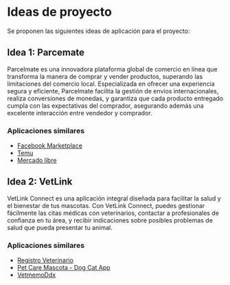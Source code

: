 # Ideas de proyecto

Se proponen las siguientes ideas de aplicación para el proyecto:

## Idea 1: Parcemate 

Parcelmate es una innovadora plataforma global de comercio en línea que transforma la manera de comprar y vender productos, superando las limitaciones del comercio local. Especializada en ofrecer una experiencia segura y eficiente, Parcelmate facilita la gestión de envíos internacionales, realiza conversiones de monedas, y garantiza que cada producto entregado cumpla con las expectativas del comprador, asegurando además una excelente interacción entre vendedor y comprador.

### Aplicaciones similares

- [Facebook Marketplace](https://web.facebook.com/marketplace/?ref=bookmark&locale=es_LA&_rdc=1&_rdr)
- [Temu](https://www.temu.com/?locale_switch_from=%2Fco%2Findex.html%3F_bg_fs%3D1%26_p_jump_id%3D10%26_x_vst_scene%3Dadg%26locale_override%3D45~es~COP%26_p_rfs%3D1%26_x_ads_channel%3Dgoogle%26_x_ads_sub_channel%3Dsearch%26_x_ads_account%3D1204871858%26_x_ads_set%3D21104778154%26_x_ads_id%3D161509618962%26_x_ads_creative_id%3D693748223408%26_x_ns_source%3Dg%26_x_ns_gclid%3DCjwKCAjw_ZC2BhAQEiwAXSgClpoPXhBKIEOkbBkKVy9wU0ma0nhIiCd-qLEflbtD5nXEhhu3ewoUpRoCKFwQAvD_BwE%26_x_ns_placement%3D%26_x_ns_match_type%3De%26_x_ns_ad_position%3D%26_x_ns_product_id%3D%26_x_ns_target%3D%26_x_ns_devicemodel%3D%26_x_ns_wbraid%3DCj4KCAjw2ou2BhBwEi4AeIpuHtCz01HTsL-pRsgOhutevnMjonC7uOuFy3rHjVU6iXm6ZvzcGUx5IaBAGgLd-w%26_x_ns_gbraid%3D0AAAAAo4mICGdGqroYftY8YA_fnZoivMRX%26_x_ns_keyword%3Dtemu%26_x_ns_targetid%3Dkwd-4583699489%26_x_ns_extensionid%3D%26gad_source%3D1%26gclid%3DCjwKCAjw_ZC2BhAQEiwAXSgClpoPXhBKIEOkbBkKVy9wU0ma0nhIiCd-qLEflbtD5nXEhhu3ewoUpRoCKFwQAvD_BwE&locale_switch_to=45~~)
- [Mercado libre](https://www.mercadolibre.com.co/)


## Idea 2: VetLink

VetLink Connect es una aplicación integral diseñada para facilitar la salud y el bienestar de tus mascotas. Con VetLink Connect, puedes gestionar fácilmente las citas médicas con veterinarios, contactar a profesionales de confianza en tu área, y recibir indicaciones sobre posibles problemas de salud que pueda presentar tu animal.

### Aplicaciones similares

- [Registro Veterinario](https://play.google.com/store/apps/details?id=com.vetclinic&hl=es_CO&pli=1)
- [Pet Care Mascota - Dog Cat App]([https://www.mercadolibre.com.co/](https://play.google.com/store/apps/details?id=dogcat.app.android&hl=es_CO))
- [VetmemoDdx](https://play.google.com/store/apps/details?id=com.thomasbarreto.vetmemoddx&hl=es_CO)

